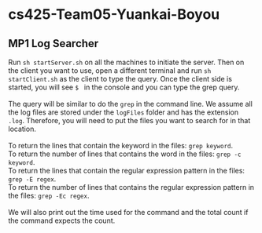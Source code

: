 # cs425-Team05-Yuankai-Boyou

## MP1 Log Searcher
Run `sh startServer.sh` on all the machines to initiate the server. Then on the client you want to use, open a different
terminal and run `sh startClient.sh` as the client to type the query. Once the client side is started, you will see `$ `
in the console and you can type the grep query. <br><br>
The query will be similar to do the `grep` in the command line. We assume all the log files are stored under the `logFiles`
folder and has the extension `.log`. Therefore, you will need to put the files you want to search for in that location.<br><br>
To return the lines that contain the keyword in the files: `grep keyword`.<br>
To return the number of lines that contains the word in the files: `grep -c keyword`.<br>
To return the lines that contain the regular expression pattern in the files: `grep -E regex`.<br>
To return the number of lines that contains the regular expression pattern in the files: `grep -Ec regex`.<br><br>
We will also print out the time used for the command and the total count if the command expects the count. 